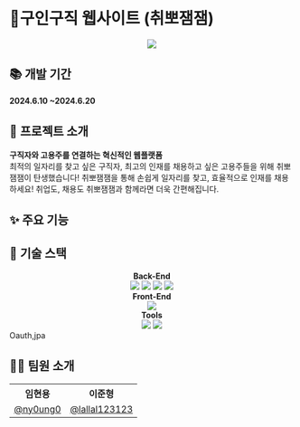 <h1>📑구인구직 웹사이트 (취뽀잼잼)</h1>
<div align="center">
  <img src="https://github.com/user-attachments/assets/28d02675-ef45-43c0-b5e6-4f2511120590">
</div>
<h2>📚 개발 기간</h2>
<strong>2024.6.10 ~2024.6.20</strong>
<h2>🎉 프로젝트 소개</h2>
<strong>구직자와 고용주를 연결하는 혁신적인 웹플랫폼</strong><br/>
최적의 일자리를 찾고 싶은 구직자, 최고의 인재를 채용하고 싶은 고용주들을 위해 취뽀잼잼이 탄생했습니다! 취뽀잼잼을 통해 손쉽게 일자리를 찾고, 효율적으로 인재를 채용하세요! 취업도, 채용도 취뽀잼잼과 함께라면 더욱 간편해집니다. 

<h2>✨ 주요 기능</h2>

<h2>🔧 기술 스택</h2>
<div align="center">
<strong><span >Back-End</span></strong><br/>
<img src="https://img.shields.io/badge/java 17-%23ED8B00.svg?style=for-the-badge&logo=openjdk&logoColor=white"> <img src="https://img.shields.io/badge/Spring Boot-%236DB33F.svg?style=for-the-badge&logo=spring&logoColor=white"> <img src="https://img.shields.io/badge/Gradle-02303A.svg?style=for-the-badge&logo=Gradle&logoColor=white"> <img src="https://img.shields.io/badge/MariaDB-003545?style=for-the-badge&logo=mariadb&logoColor=white"> 
</div>
<div align="center">
  <strong><span>Front-End</span></strong><br/>
  <img src="https://img.shields.io/badge/javascript-%23323330.svg?style=for-the-badge&logo=javascript&logoColor=%23F7DF1E">
</div>
<div align="center">
<strong><span>Tools</span></strong><br/>
<img src="https://img.shields.io/badge/github-%23121011.svg?style=for-the-badge&logo=github&logoColor=white"> <img src="https://img.shields.io/badge/Notion-%23000000.svg?style=for-the-badge&logo=notion&logoColor=white">
</div>
Oauth,jpa
<h2>👩‍💻 팀원 소개</h2>
<table>
<tr>
  <th>임현용</th><th>이준형</th>
</tr>
  <tr>
<td><a href="https://github.com/ny0ung0">@ny0ung0</a></td><td><a href="https://github.com/lallal123123">@lallal123123</a></td>
  </tr>
</table>

